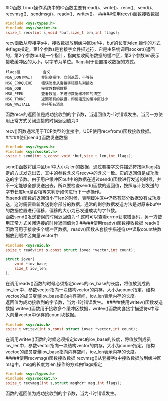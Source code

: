 #IO函数
Linux操作系统中的IO函数主要有read()、write()、recv()、send()、recvmsg()、sendmsg()、readv()、writev()。
#####使用recv()函数接收数据
```c
#include <sys/types.h>
#include <sys/socket.h>
ssize_t recv(int s,void *buf,size_t len,int flags);
```
recv函数从套接字s中，接收数据放到缓冲区buf中，buf的长度为len,操作的方式由flags指定。第1个参数s是套接字文件描述符，它是由系统调用socket()返回的，第2个参数buf是一个指针，指向接收网络数据的缓冲区，第3个参数len表示接收缓冲区的大小，以字节为单位。flags用于设置接收数据的方式。
```text
flags值			含义
MSG_DONTWAIT 	非阻塞操作，立刻返回，不等待
MSG_ERRQUEUE	错误消息从套接字错误队列接收
MSG_OOB			接收外数据数据
MSG_PEEK		查看数据，不进行数据缓冲区的清空
MSG_TRUNC		返回所有的数据，即使指定的缓冲区过小
MSG_WAITALL		等待所有消息
```
函数recv的返回值是成功接收到的字节数，当返回值为-1时错误发生。当另一方使用正常方式关闭连接的时候返回值为0

recv()函数通常用于TCP类型的套接字，UDP使用recvfrom()函数接收数据。
#####使用send()函数发送数据
```c
#include <sys/types.h>
#include <sys/socket.h>
ssize_t send(int s,const void *buf,size_t len,int flags);
```
send()函数将缓冲区buf中大小为len的数据，通过套接字文件描述符按照flags指定的方式发送出去，其中的参数含义与recv中的含义一致。它的返回值是成功发送的字节数。由于用户缓冲区buf中的数据在通过send()函数进行发送的时候，并不一定能够全部发送出去，所以要检查send()函数的返回值，按照与计划发送的字节长度len是否相等来判断如何进行下一步操作。				
当send()函数的返回值小于len的时候，表明缓冲区中仍然有部分数据没有成功发送，这时需要重新发送剩余部分的数据。通常的剩余数据发送方法是对原来buf中的数据位置进行偏移，偏移的大小为已发送成功的字节数。			
函数send()发送错误的时候返回值为-1,这时可以查看errno获取错误码，另一方使用正常方式关闭连接的时候返回值为0
#####使用readv()函数接收数据
readv()函数可用于接收多个缓冲区数据，readv()函数从套接字描述符s中读取count块数据放到缓冲区向量vector中
```c
#include <sys/uio.h>
ssize_t readv(int s,const struct iovec *vector,int count);
```
```c
struct iover{
	void *iov_base;
	size_t iov_len;
};
```
在调用readv()函数的时候必须指定iovec的iov_base的长度，将值放到成员iov_len中，参数vector指向一块结构vector的内存，大小为coune指定，结构vectoe的成员变量iov_base指向内存空间，iov_len表示内存的长度。				
返回值为成功接收到的字节数，当为-1时错误发生。
#####使用writev()函数发送数据
writev()函数用于接收多个缓冲区数据，writev()函数向套接字描述符s中写入向量vector中保存的count块数据。
```c
#include <sys/uio.h>
ssize_t writev(int s,const struct iovec *vector,int count);
```
在调用writev()函数的时候必须指定iovec的iov_base的长度，将值放到成员iov_len中，参数vector指向一块结构vector的内存，大小为coune指定，结构vectoe的成员变量iov_base指向内存空间，iov_len表示内存的长度。				
#####使用recvmsg()函数接收数据
recvmsg()从套接字s中接收数据放到缓冲区msg中，msg的长度为len,操作的方式由flags指定
```c
#include <sys/types.h>
#include <sys/socket.h>
ssize_t recvmsg(int s,struct msghdr* msg,int flags);
```
函数的返回值为成功接收到的字节数，当为-1时错误发生。
